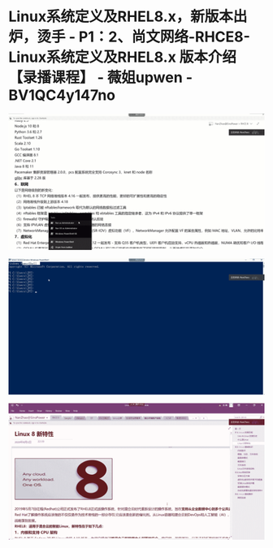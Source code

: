 # Linux系统定义及RHEL8.x，新版本出炉，烫手 - P1：2、尚文网络-RHCE8-Linux系统定义及RHEL8.x 版本介绍【录播课程】 - 薇姐upwen - BV1QC4y147no

![](img/84244e55692736095c6b3f74a74143b5_0.png)

![](img/84244e55692736095c6b3f74a74143b5_1.png)

![](img/84244e55692736095c6b3f74a74143b5_2.png)